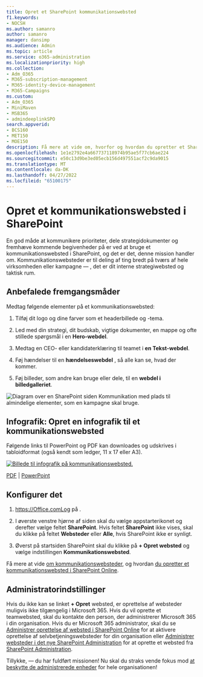 ```yaml
---
title: Opret et SharePoint kommunikationswebsted
f1.keywords:
- NOCSH
ms.author: samanro
author: samanro
manager: dansimp
ms.audience: Admin
ms.topic: article
ms.service: o365-administration
ms.localizationpriority: high
ms.collection:
- Adm_O365
- M365-subscription-management
- M365-identity-device-management
- M365-Campaigns
ms.custom:
- Adm_O365
- MiniMaven
- MSB365
- admindeeplinkSPO
search.appverid:
- BCS160
- MET150
- MOE150
description: Få mere at vide om, hvorfor og hvordan du opretter et SharePoint kommunikationswebsted for din kampagne eller virksomhed med Microsoft 365, og beskyt teamet mod cyberangreb og angreb mod malware og andre trusler på grund af forkert fildeling.
ms.openlocfilehash: 1e1e2792e4a667737118974b95ae5f77cb6ae224
ms.sourcegitcommit: e50c13d9be3ed05ecb156d497551acf2c9da9015
ms.translationtype: MT
ms.contentlocale: da-DK
ms.lasthandoff: 04/27/2022
ms.locfileid: "65100175"
---
```

# <a name="create-a-communications-site-in-sharepoint"></a>Opret et kommunikationswebsted i SharePoint

En god måde at kommunikere prioriteter, dele strategidokumenter og fremhæve kommende begivenheder på er ved at bruge et kommunikationswebsted i SharePoint, og det er det, denne mission handler om. Kommunikationswebsteder er til deling af ting bredt på tværs af hele virksomheden eller kampagne &mdash; , det er dit interne strategiwebsted og taktisk rum. 

## <a name="best-practices"></a>Anbefalede fremgangsmåder

Medtag følgende elementer på et kommunikationswebsted:

1. Tilføj dit logo og dine farver som et headerbillede og -tema.

2. Led med din strategi, dit budskab, vigtige dokumenter, en mappe og ofte stillede spørgsmål i en **Hero-webdel**.

3. Medtag en CEO- eller kandidaterklæring til teamet i **en Tekst-webdel**.

4. Føj hændelser til en **hændelseswebdel** , så alle kan se, hvad der kommer.

5. Føj billeder, som andre kan bruge eller dele, til en **webdel i billedgalleriet**.

![Diagram over en SharePoint siden Kommunikation med plads til almindelige elementer, som en kampagne skal bruge.](../media/m365-democracy-comms-site.png)

## <a name="infographic-create-a-communications-site-infographic"></a>Infografik: Opret en infografik til et kommunikationswebsted

Følgende links til PowerPoint og PDF kan downloades og udskrives i tabloidformat (også kendt som ledger, 11 x 17 eller A3).

[![Billede til infografik på kommunikationswebsted.](../media/M365-Campaigns-CreateCommunicationSite-358-201.png)](https://download.microsoft.com/download/3/f/f/3ff49b41-e5a4-4993-a00c-7f791a80b627/M365CampaignsCreateCommunicationSite.pdf)

[PDF](https://download.microsoft.com/download/3/f/f/3ff49b41-e5a4-4993-a00c-7f791a80b627/M365CampaignsCreateCommunicationSite.pdf) |  [PowerPoint](https://download.microsoft.com/download/3/f/f/3ff49b41-e5a4-4993-a00c-7f791a80b627/M365CampaignsCreateCommunicationSite.pptx)

## <a name="set-it-up"></a>Konfigurer det

1. https://Office.comLog på .

2. I øverste venstre hjørne af siden skal du vælge appstarterikonet og derefter vælge feltet **SharePoint**. Hvis feltet **SharePoint** ikke vises, skal du klikke på feltet **Websteder** eller **Alle**, hvis SharePoint ikke er synligt.

3. Øverst på startsiden SharePoint skal du klikke på **+ Opret websted** og vælge indstillingen **Kommunikationswebsted**.

Få mere at vide [om kommunikationswebsteder](https://support.office.com/article/What-is-a-SharePoint-communication-site-94A33429-E580-45C3-A090-5512A8070732), og hvordan [du opretter et kommunikationswebsted i SharePoint Online](https://support.microsoft.com/en-us/office/create-a-communication-site-in-sharepoint-online-7fb44b20-a72f-4d2c-9173-fc8f59ba50eb).

## <a name="admin-settings"></a>Administratorindstillinger

Hvis du ikke kan se linket **+ Opret** websted, er oprettelse af websteder muligvis ikke tilgængelig i Microsoft 365. Hvis du vil oprette et teamwebsted, skal du kontakte den person, der administrerer Microsoft 365 i din organisation. Hvis du er Microsoft 365 administrator, skal du se [Administrer oprettelse af websted i SharePoint Online](/sharepoint/manage-site-creation) for at aktivere oprettelse af selvbetjeningswebsteder for din organisation eller [Administrer websteder i det nye SharePoint Administration](/sharepoint/manage-sites-in-new-admin-center) for at oprette et websted fra <a href="https://go.microsoft.com/fwlink/?linkid=2185219" target="_blank">SharePoint Administration</a>.

Tillykke, &mdash; du har fuldført missionen! Nu skal du straks vende fokus mod [at beskytte de administrerede enheder](m365bp-protect-devices.md) for hele organisationen!
